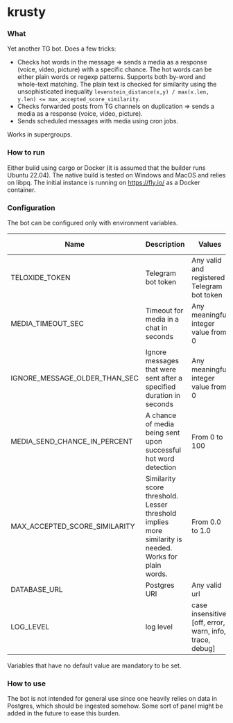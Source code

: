 # krusty

### What
Yet another TG bot. Does a few tricks:
- Checks hot words in the message => sends a media as a response (voice, video, picture) with a specific chance. The hot words can be either plain words or regexp patterns. Supports both by-word and whole-text matching. The plain text is checked for similarity using the unsophisticated inequality ```levenstein_distance(x,y) / max(x.len, y.len) <= max_accepted_score_similarity```.
- Checks forwarded posts from TG channels on duplication => sends a media as a response (voice, video, picture).
- Sends scheduled messages with media using cron jobs.

Works in supergroups.

### How to run
Either build using cargo or Docker (it is assumed that the builder runs Ubuntu 22.04). The native build is tested on Windows and MacOS and relies on libpq. The initial instance is running on https://fly.io/ as a Docker container.

### Configuration
The bot can be configured only with environment variables.

| Name | Description | Values | Default value |
|------|-------------|--------|---------------|
| TELOXIDE_TOKEN | Telegram bot token | Any valid and registered Telegram bot token | ❌ |
| MEDIA_TIMEOUT_SEC | Timeout for media in a chat in seconds | Any meaningful integer value from 0 | 30 |
| IGNORE_MESSAGE_OLDER_THAN_SEC | Ignore messages that were sent after a specified duration in seconds |  Any meaningful integer value from 0 | 60 |
| MEDIA_SEND_CHANCE_IN_PERCENT | A chance of media being sent upon successful hot word detection | From 0 to 100 | 50 |
| MAX_ACCEPTED_SCORE_SIMILARITY | Similarity score threshold. Lesser threshold implies more similarity is needed. Works for plain words. | From 0.0 to 1.0 | 0.26 |
| DATABASE_URL | Postgres URI | Any valid url | ❌ |
| LOG_LEVEL | log level| case insensitive: [off, error, warn, info, trace, debug] | info |

Variables that have no default value are mandatory to be set.

### How to use

The bot is not intended for general use since one heavily relies on data in Postgres, which should be ingested somehow. Some sort of panel might be added in the future to ease this burden.
